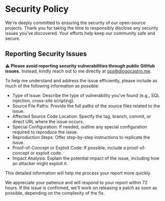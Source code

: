 # Security Policy

We're deeply committed to ensuring the security of our open-source projects. Thank you for taking the time to responsibly disclose any security issues you've discovered. Your efforts help keep our community safe and secure.

## Reporting Security Issues

⚠️ **Please avoid reporting security vulnerabilities through public GitHub issues.** Instead, kindly reach out to me directly at oss@diogocastro.me.

To help me understand and address the issue efficiently, please include as much of the following information as possible:

- Type of Issue: Describe the type of vulnerability you've found (e.g., SQL injection, cross-site scripting).
- Source File Paths: Provide the full paths of the source files related to the issue.
- Affected Source Code Location: Specify the tag, branch, commit, or direct URL where the issue occurs.
- Special Configuration: If needed, outline any special configuration required to reproduce the issue.
- Reproduction Steps: Offer step-by-step instructions to replicate the issue.
- Proof-of-Concept or Exploit Code: If possible, include a proof-of-concept or exploit code.
- Impact Analysis: Explain the potential impact of the issue, including how an attacker might exploit it.

This detailed information will help me process your report more quickly.

We appreciate your patience and will respond to your report within 72 hours. If the issue is confirmed, we'll work on releasing a patch as soon as possible, depending on the complexity of the fix.
